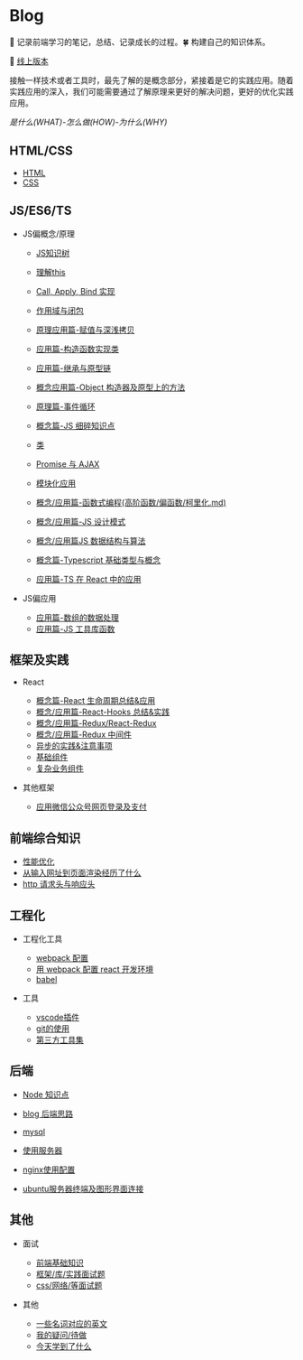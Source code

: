 # Blog

:seedling: 记录前端学习的笔记，总结、记录成长的过程。:four_leaf_clover: 构建自己的知识体系。

:whale: [线上版本](https:xblcity.com)

接触一样技术或者工具时，最先了解的是概念部分，紧接着是它的实践应用。随着实践应用的深入，我们可能需要通过了解原理来更好的解决问题，更好的优化实践应用。

*是什么(WHAT)-怎么做(HOW)-为什么(WHY)*

## HTML/CSS

- [HTML](https://github.com/xblcity/blog/blob/master/html-css/html.md)
- [CSS](https://github.com/xblcity/blog/blob/master/html-css/css.md)

## JS/ES6/TS

- JS偏概念/原理

  - [JS知识树](https://github.com/xblcity/blog/blob/master/js-base/summary.md)

  - [理解this](https://github.com/xblcity/blog/blob/master/js-base/this.md)
  - [Call, Apply, Bind 实现](https://github.com/xblcity/blog/blob/master/js-base/call.md)
  - [作用域与闭包](https://github.com/xblcity/blog/blob/master/js-base/scope-closures.md)
  - [原理应用篇-赋值与深浅拷贝](https://github.com/xblcity/blog/blob/master/js-base/copy.md)
  
  - [应用篇-构造函数实现类](https://github.com/xblcity/blog/blob/master/js-base/object.md)
  - [应用篇-继承与原型链](https://github.com/xblcity/blog/blob/master/js-base/inherit.md)

  - [概念应用篇-Object 构造器及原型上的方法](https://github.com/xblcity/blog/blob/master/js-base/object-methods.md)
  - [原理篇-事件循环](https://github.com/xblcity/blog/blob/master/js-base/eventloop.md)
  

  - [概念篇-JS 细碎知识点](https://github.com/xblcity/blog/blob/master/js-base/knowledge-points.md)
  - [类](https://github.com/xblcity/blog/blob/master/js-base/class.md)
  - [Promise 与 AJAX](https://github.com/xblcity/blog/blob/master/js-base/promise.md)
  - [模块化应用](https://github.com/xblcity/blog/blob/master/js-base/module.md)

  - [概念/应用篇-函数式编程(高阶函数/偏函数/柯里化.md)](https://github.com/xblcity/blog/blob/master/js-base/func-program.md)
  - [概念/应用篇-JS 设计模式](https://github.com/xblcity/blog/blob/master/js-base/design-mode.md)
  - [概念/应用篇JS 数据结构与算法](https://github.com/xblcity/blog/blob/master/js-base/algorithm.md)

  - [概念篇-Typescript 基础类型与概念](https://github.com/xblcity/blog/blob/master/js-base/ts-basic.md)
  - [应用篇-TS 在 React 中的应用](https://github.com/xblcity/blog/blob/master/js-base/ts-react.md)

- JS偏应用

  - [应用篇-数组的数据处理](https://github.com/xblcity/blog/blob/master/js-practice/array.md)
  - [应用篇-JS 工具库函数](https://github.com/xblcity/blog/blob/master/js-practice/utils.md)

## 框架及实践

- React

  - [概念篇-React 生命周期总结&应用](https://github.com/xblcity/blog/blob/master/react/lifecycle.md)
  - [概念/应用篇-React-Hooks 总结&实践](https://github.com/xblcity/blog/blob/master/react/react-hooks.md)
  - [概念/应用篇-Redux/React-Redux](https://github.com/xblcity/blog/blob/master/react/redux.md)
  - [概念/应用篇-Redux 中间件](https://github.com/xblcity/blog/blob/master/react/redux-middleware.md)
  - [异步的实践&注意事项](https://github.com/xblcity/blog/blob/master/react/async.md)
  - [基础组件](https://github.com/xblcity/blog/blob/master/react/basic-co.md)
  - [复杂业务组件](https://github.com/xblcity/blog/blob/master/react/complex-co.md)

- 其他框架

  - [应用微信公众号网页登录及支付](https://github.com/xblcity/blog/blob/master/library/wx-web.md)

## 前端综合知识

- [性能优化](https://github.com/xblcity/blog/blob/master/fe-system/performance.md)
- [从输入网址到页面渲染经历了什么](https://github.com/xblcity/blog/blob/master/fe-system/render.md)
- [http 请求头与响应头](https://github.com/xblcity/blog/blob/master/fe-system/http-message.md)

## 工程化

- 工程化工具

  - [webpack 配置](https://github.com/xblcity/blog/blob/master/fe-engineering/webpack/webpack-config.md)
  - [用 webpack 配置 react 开发环境](https://github.com/xblcity/blog/blob/master/fe-engineering/webpack/webpack-react.md)
  - [babel](https://github.com/xblcity/blog/blob/master/fe-engineering/webpack/babel.md)

- 工具

  - [vscode插件](https://github.com/xblcity/blog/blob/master/fe-engineering/vs.md)
  - [git的使用](https://github.com/xblcity/blog/blob/master/fe-engineering/git.md)
  - [第三方工具集](https://github.com/xblcity/blog/blob/master/fe-engineering/tool.md)

## 后端

  - [Node 知识点](https://github.com/xblcity/blog/blob/master/backend/little-points.md)
  - [blog 后端思路](https://github.com/xblcity/blog/blob/master/backend/blog.md)
  - [mysql](https://github.com/xblcity/blog/blob/master/backend/mysql.md)

  - [使用服务器](https://github.com/xblcity/blog/blob/master/backend/server.md)
  - [nginx使用配置](https://github.com/xblcity/blog/blob/master/backend/nginx.md)
  - [ubuntu服务器终端及图形界面连接](https://github.com/xblcity/blog/blob/master/backend/ubuntu.md)

## 其他

- 面试

  - [前端基础知识](https://github.com/xblcity/blog/blob/master/others/js-interview.md)
  - [框架/库/实践面试题](https://github.com/xblcity/blog/blob/master/others/lib-interview.md)
  - [css/网络/等面试题](https://github.com/xblcity/blog/blob/master/others/other-interview.md)

- 其他

  - [一些名词对应的英文](https://github.com/xblcity/blog/blob/master/others/words.md)
  - [我的疑问/待做](https://github.com/xblcity/blog/blob/master/others/questions.md)
  - [今天学到了什么](https://github.com/xblcity/blog/blob/master/others/today.md)
